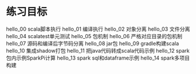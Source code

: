 练习目标
=======

hello_00  scala脚本执行
hello_01  编译执行
hello_02  对象分离
hello_03  文件分离
hello_04  scalatest单元测试
hello_05  包机制
hello_06  严格对应目录的包机制
hello_07  源码和编译后字节码分离
hello_08  jar包
hello_09  gradle构建scala
hello_10  集成shadow打包
hello_11  把java代码转成scala代码示例
hello_12  spark包内示例SparkPi计算
hello_13  spark sql和dataframe示例
hello_14  spark多项目构建